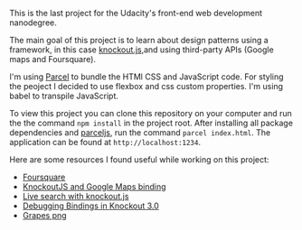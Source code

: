 This is the last project for the Udacity's front-end web development nanodegree.

The main goal of this project is to learn about design patterns using a framework, in this case [knockout.js](http://knockoutjs.com/index.html),and using third-party APIs (Google maps and Foursquare).

I'm using [Parcel](https://parceljs.org/) to bundle the HTMl CSS and JavaScript code.
For styling the peoject I decided to use flexbox and css custom properties. I'm using babel to transpile JavaScript.

To view this project you can clone this repository on your computer and run the the command `npm install` in the project root. After installing all package dependencies and [parceljs](https://parceljs.org/getting_started.html), run the command `parcel index.html`. The application can be found at `http://localhost:1234`.

Here are some resources I found useful while working on this project:
- [Foursquare](https://developer.foursquare.com/docs)
- [KnockoutJS and Google Maps binding](http://www.hoonzis.com/knockoutjs-and-google-maps-binding/)
- [Live search with knockout.js](https://opensoul.org/2011/06/23/live-search-with-knockoutjs/)
- [Debugging Bindings in Knockout 3.0](https://www.safaribooksonline.com/blog/2014/02/26/debugging-bindings-knockout-3-0/)
- [Grapes png](https://commons.wikimedia.org/wiki/File:Bunch_of_grapes_icon.svg)